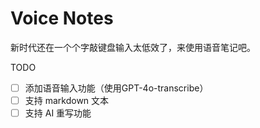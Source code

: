 # Voice Notes
新时代还在一个个字敲键盘输入太低效了，来使用语音笔记吧。

TODO
- [ ] 添加语音输入功能（使用GPT-4o-transcribe）
- [ ] 支持 markdown 文本
- [ ] 支持 AI 重写功能
